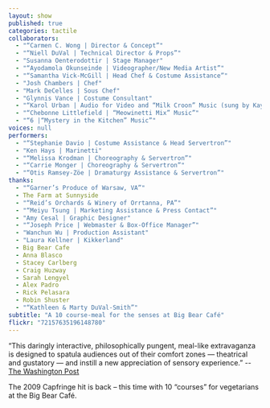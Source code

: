 ```yaml
---
layout: show
published: true
categories: tactile
collaborators: 
  - "“Carmen C. Wong | Director & Concept”"
  - "“Niell DuVal | Technical Director & Props”"
  - "Susanna Oenterodottir | Stage Manager"
  - "“Ayodamola Okunseinde | Videographer/New Media Artist”"
  - "“Samantha Vick-McGill | Head Chef & Costume Assistance”"
  - "Josh Chambers | Chef"
  - "Mark DeCelles | Sous Chef"
  - "Glynnis Vance | Costume Consultant"
  - "“Karol Urban | Audio for Video and “Milk Croon” Music (sung by Kay DuVal)”"
  - "“Chebonne Littlefield | “Meowinetti Mix” Music”"
  - "“6 |“Mystery in the Kitchen” Music”"
voices: null
performers: 
  - "“Stephanie Davio | Costume Assistance & Head Servertron”"
  - "Ken Hays | Marinetti"
  - "“Melissa Krodman | Choreography & Servertron”"
  - "“Carrie Monger | Choreography & Servertron”"
  - "“Otis Ramsey-Zöe | Dramaturgy Assistance & Servertron”"
thanks: 
  - "“Garner’s Produce of Warsaw, VA”"
  - The Farm at Sunnyside
  - "“Reid’s Orchards & Winery of Orrtanna, PA”"
  - "“Meiyu Tsung | Marketing Assistance & Press Contact”"
  - "Amy Cesal | Graphic Designer"
  - "“Joseph Price | Webmaster & Box-Office Manager”"
  - "Wanchun Wu | Production Assistant"
  - "Laura Kellner | Kikkerland"
  - Big Bear Cafe
  - Anna Blasco
  - Stacey Carlberg
  - Craig Huzway
  - Sarah Lengyel
  - Alex Padro
  - Rick Pelasara
  - Robin Shuster
  - "“Kathleen & Marty DuVal-Smith”"
subtitle: "A 10 course-meal for the senses at Big Bear Café"
flickr: "72157635196148780"
---
```


“This daringly interactive, philosophically pungent, meal-like extravaganza is designed to spatula audiences out of their comfort zones — theatrical and gustatory — and instill a new appreciation of sensory experience.”
-- [The Washington Post](http://www.washingtonpost.com/gog/performing-arts/a-tactile-dinner,1157229/critic-review.html) 

The 2009 Capfringe hit is back – this time with 10 “courses” for vegetarians at the Big Bear Café.